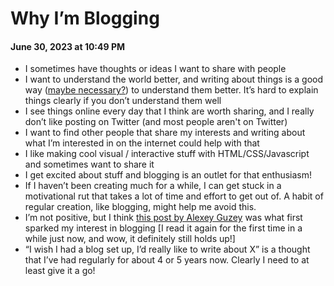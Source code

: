# Why I’m Blogging
#### June 30, 2023 at 10:49 PM

- I sometimes  have thoughts or ideas I want to share with people
- I want to understand the world better, and writing about things is a good way ([maybe necessary?](http://www.paulgraham.com/words.html)) to understand them better. It’s hard to explain things clearly if you don’t understand them well
- I see things online every day that I think are worth sharing, and I really don’t like posting on Twitter (and most people aren't on Twitter)
- I want to find other people that share my interests and writing about what I’m interested in on the internet could help with that
- I like making cool visual / interactive stuff with HTML/CSS/Javascript and sometimes want to share it
- I get excited about stuff and blogging is an outlet for that enthusiasm!
- If I haven’t been creating much for a while, I can get stuck in a motivational rut that takes a lot of time and effort to get out of. A habit of regular creation, like blogging, might help me avoid this.
- I’m not positive, but I think [this post by Alexey Guzey](https://guzey.com/personal/why-have-a-blog/) was what first sparked my interest in blogging \[I read it again for the first time in a while just now, and wow, it definitely still holds up!\]
- “I wish I had a blog set up, I’d really like to write about X” is a thought that I’ve had regularly for about 4 or 5 years now. Clearly I need to at least give it a go!
